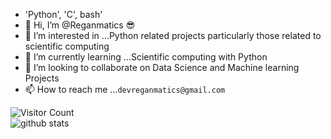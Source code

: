 - 'Python', 'C', bash'
- 👋 Hi, I’m @Reganmatics :sunglasses:
- 👀 I’m interested in ...Python related projects particularly those related to scientific computing
- 🌱 I’m currently learning ...Scientific computing with Python
- 💞️ I’m looking to collaborate on Data Science and Machine learning Projects
- 📫 How to reach me ...`devreganmatics@gmail.com`

<!---
Reganmatics/Reganmatics is a ✨ special ✨ repository because its `README.md` (this file) appears on your GitHub profile.
You can click the Preview link to take a look at your changes.
--->
<!---
![GitHub Views](https://komarev.com/ghpvc/?username=Reganmatics) <br>
--->
![Visitor Count](https://profile-counter.glitch.me/{username}/count.svg) <br>
![github stats](https://github-readme-stats.vercel.app/api?username=Reganmatics&show_icons=true&theme=radical)
